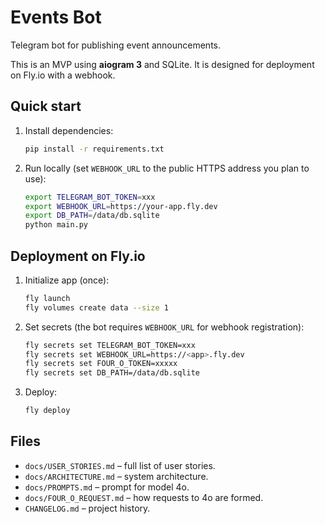 # Events Bot

Telegram bot for publishing event announcements.

This is an MVP using **aiogram 3** and SQLite. It is designed for deployment on
Fly.io with a webhook.

## Quick start

1. Install dependencies:
   ```bash
   pip install -r requirements.txt
   ```
2. Run locally (set `WEBHOOK_URL` to the public HTTPS address you plan to use):
   ```bash
   export TELEGRAM_BOT_TOKEN=xxx
   export WEBHOOK_URL=https://your-app.fly.dev
   export DB_PATH=/data/db.sqlite
   python main.py
   ```

## Deployment on Fly.io

1. Initialize app (once):
   ```bash
   fly launch
   fly volumes create data --size 1
   ```
2. Set secrets (the bot requires `WEBHOOK_URL` for webhook registration):
   ```bash
   fly secrets set TELEGRAM_BOT_TOKEN=xxx
   fly secrets set WEBHOOK_URL=https://<app>.fly.dev
   fly secrets set FOUR_O_TOKEN=xxxxx
   fly secrets set DB_PATH=/data/db.sqlite
   ```
3. Deploy:
   ```bash
   fly deploy
   ```

## Files
- `docs/USER_STORIES.md` – full list of user stories.
- `docs/ARCHITECTURE.md` – system architecture.
- `docs/PROMPTS.md` – prompt for model 4o.
- `docs/FOUR_O_REQUEST.md` – how requests to 4o are formed.
- `CHANGELOG.md` – project history.

